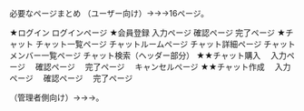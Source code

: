 必要なページまとめ
（ユーザー向け）→→→16ページ。

★ログイン
 ログインページ
★会員登録
 入力ページ
 確認ページ
 完了ページ
★チャット
 チャット一覧ページ
 チャットルームページ
 チャット詳細ページ
 チャットメンバー一覧ページ
 チャット検索（ヘッダー部分）
 ★★チャット購入
 　入力ページ
 　確認ページ
 　完了ページ
 　キャンセルページ
 ★★チャット作成
 　入力ページ
 　確認ページ
 　完了ページ

（管理者側向け）→→→。





　

